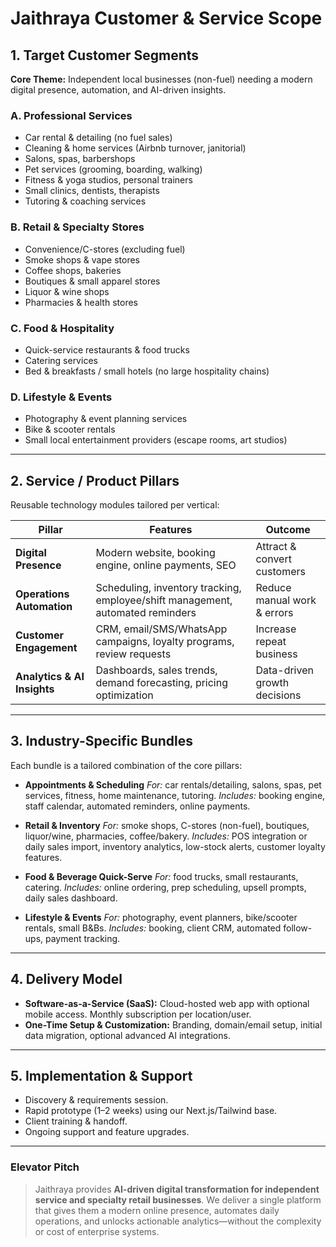 # Jaithraya Customer & Service Scope

## 1. Target Customer Segments

**Core Theme:** Independent local businesses (non-fuel) needing a modern digital presence, automation, and AI-driven insights.

### A. Professional Services

* Car rental & detailing (no fuel sales)
* Cleaning & home services (Airbnb turnover, janitorial)
* Salons, spas, barbershops
* Pet services (grooming, boarding, walking)
* Fitness & yoga studios, personal trainers
* Small clinics, dentists, therapists
* Tutoring & coaching services

### B. Retail & Specialty Stores

* Convenience/C-stores (excluding fuel)
* Smoke shops & vape stores
* Coffee shops, bakeries
* Boutiques & small apparel stores
* Liquor & wine shops
* Pharmacies & health stores

### C. Food & Hospitality

* Quick-service restaurants & food trucks
* Catering services
* Bed & breakfasts / small hotels (no large hospitality chains)

### D. Lifestyle & Events

* Photography & event planning services
* Bike & scooter rentals
* Small local entertainment providers (escape rooms, art studios)

---

## 2. Service / Product Pillars

Reusable technology modules tailored per vertical:

| Pillar                      | Features                                                                       | Outcome                      |
| --------------------------- | ------------------------------------------------------------------------------ | ---------------------------- |
| **Digital Presence**        | Modern website, booking engine, online payments, SEO                           | Attract & convert customers  |
| **Operations Automation**   | Scheduling, inventory tracking, employee/shift management, automated reminders | Reduce manual work & errors  |
| **Customer Engagement**     | CRM, email/SMS/WhatsApp campaigns, loyalty programs, review requests           | Increase repeat business     |
| **Analytics & AI Insights** | Dashboards, sales trends, demand forecasting, pricing optimization             | Data-driven growth decisions |

---

## 3. Industry-Specific Bundles

Each bundle is a tailored combination of the core pillars:

* **Appointments & Scheduling**
  *For:* car rentals/detailing, salons, spas, pet services, fitness, home maintenance, tutoring.
  *Includes:* booking engine, staff calendar, automated reminders, online payments.

* **Retail & Inventory**
  *For:* smoke shops, C-stores (non-fuel), boutiques, liquor/wine, pharmacies, coffee/bakery.
  *Includes:* POS integration or daily sales import, inventory analytics, low-stock alerts, customer loyalty features.

* **Food & Beverage Quick-Serve**
  *For:* food trucks, small restaurants, catering.
  *Includes:* online ordering, prep scheduling, upsell prompts, daily sales dashboard.

* **Lifestyle & Events**
  *For:* photography, event planners, bike/scooter rentals, small B\&Bs.
  *Includes:* booking, client CRM, automated follow-ups, payment tracking.

---

## 4. Delivery Model

* **Software-as-a-Service (SaaS):** Cloud-hosted web app with optional mobile access. Monthly subscription per location/user.
* **One-Time Setup & Customization:** Branding, domain/email setup, initial data migration, optional advanced AI integrations.

---

## 5. Implementation & Support

* Discovery & requirements session.
* Rapid prototype (1–2 weeks) using our Next.js/Tailwind base.
* Client training & handoff.
* Ongoing support and feature upgrades.

---

### Elevator Pitch

> Jaithraya provides **AI-driven digital transformation for independent service and specialty retail businesses**. We deliver a single platform that gives them a modern online presence, automates daily operations, and unlocks actionable analytics—without the complexity or cost of enterprise systems.
